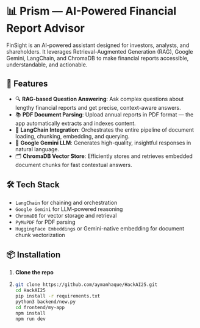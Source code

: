 # 📊 Prism — AI-Powered Financial Report Advisor

FinSight is an AI-powered assistant designed for investors, analysts, and shareholders. It leverages Retrieval-Augmented Generation (RAG), Google Gemini, LangChain, and ChromaDB to make financial reports accessible, understandable, and actionable.

## 🚀 Features

- 🔍 **RAG-based Question Answering**: Ask complex questions about lengthy financial reports and get precise, context-aware answers.
- 📚 **PDF Document Parsing**: Upload annual reports in PDF format — the app automatically extracts and indexes content.
- 🧠 **LangChain Integration**: Orchestrates the entire pipeline of document loading, chunking, embedding, and querying.
- 🤖 **Google Gemini LLM**: Generates high-quality, insightful responses in natural language.
- 🗂️ **ChromaDB Vector Store**: Efficiently stores and retrieves embedded document chunks for fast contextual answers.

## 🛠️ Tech Stack

- `LangChain` for chaining and orchestration
- `Google Gemini` for LLM-powered reasoning
- `ChromaDB` for vector storage and retrieval
- `PyMuPDF` for PDF parsing
- `HuggingFace Embeddings` or Gemini-native embedding for document chunk vectorization

## 📦 Installation

1. **Clone the repo**
2. ```bash
   git clone https://github.com/aymanhaque/HackAI25.git
   cd HackAI25
   pip install -r requirements.txt
   python3 backend/new.py
   cd frontend/my-app
   npm install
   npm run dev

